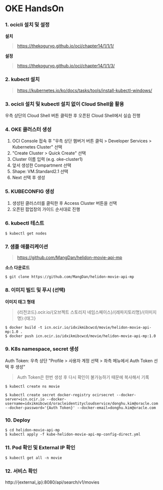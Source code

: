 # OKE HandsOn

### 1. ocicli 설치 및 설정
**설치**
> https://thekoguryo.github.io/oci/chapter14/1/1/1/

**설정**
> https://thekoguryo.github.io/oci/chapter14/1/1/3/

### 2. kubectl 설치
> https://kubernetes.io/ko/docs/tasks/tools/install-kubectl-windows/

### 3. ocicli 설치 및 kubectl 설치 없이 Cloud Shell을 활용
우측 상단의 Cloud Shell 버튼 클릭한 후 오픈된 Cloud Shell에서 실습 진행

### 4. OKE 클러스터 생성
1. OCI Console 접속 후 "우측 상단 햄버거 버튼 클릭 > Developer Services > Kubernetes Cluster" 선택
2. "Create Cluster > Quick Create" 선택
3. Cluster 이름 입력 (e.g. oke-cluster1)
4. 앞서 생성한 Compartment 선택
5. Shape: VM.Standard2.1 선택
6. Next 선택 후 생성

### 5. KUBECONFIG 생성
1. 생성된 클러스터를 클릭한 후 Access Cluster 버튼을 선택
2. 오픈된 팝업창의 가이드 순서대로 진행

### 6. kubectl 테스트
```
$ kubectl get nodes
```

### 7. 샘플 애플리케이션
> https://github.com/MangDan/helidon-movie-api-mp

**소스 다운로드**
```
$ git clone https://github.com/MangDan/helidon-movie-api-mp
```

### 8. 이미지 빌드 및 푸시 (선택)
**이미지 태그 형태**
> {리전코드}.ocir.io/{오브젝트 스토리지 네임스페이스}/{레파지토리명}/{이미지명}:{태그}

```
$ docker build -t icn.ocir.io/idxikmibcwcd/movie/helidon-movie-api-mp:1.0 .
$ docker push icn.ocir.io/idxikmibcwcd/movie/helidon-movie-api-mp:1.0
```

### 9. K8s namespace, secret 생성
Auth Token: 우측 상단 "Profile > 사용자 계정 선택 > 좌측 메뉴에서 Auth Token 선택 후 생성"
> Auth Token은 한번 생성 후 다시 확인이 불가능하기 때문에 복사해서 기록

```
$ kubectl create ns movie

$ kubectl create secret docker-registry ocirsecret --docker-server=icn.ocir.io --docker-username=idxikmibcwcd/oracleidentitycloudservice/donghu.kim@oracle.com --docker-password='{Auth Token}' --docker-email=donghu.kim@oracle.com
```

### 10. Deploy
```
$ cd helidon-movie-api-mp
$ kubectl apply -f kube-helidon-movie-api-mp-config-direct.yml
```

### 11. Pod 확인 및 External IP 확인
```
$ kubectl get all -n movie
```

### 12. 서비스 확인
http://{external_ip}:8080/api/search/v1/movies